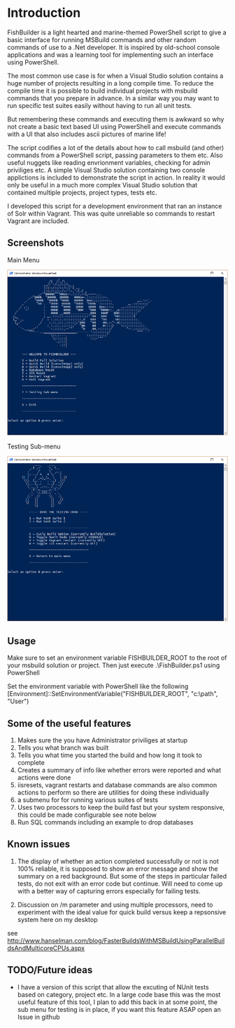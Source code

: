 # Introduction

FishBuilder is a light hearted and marine-themed PowerShell script to give a basic interface for running MSBuild commands and other random commands of use to a .Net developer. It is inspired by old-school console applications and was a learning tool for implementing such an interface using PowerShell.

The most common use case is for when a Visual Studio solution contains a huge number of projects resulting in a long compile time. To reduce the compile time it is possible to build individual projects with msbuild commands that you prepare in advance. In a similar way you may want to run specific test suites easily without having to run all unit tests.

But remembering these commands and executing them is awkward so why not create a basic text based UI using PowerShell and execute commands with a UI that also includes ascii pictures of marine life!

The script codifies a lot of the details about how to call msbuild (and other) commands from a PowerShell script, passing parameters to them etc. Also useful nuggets like reading envrionment variables, checking for admin priviliges etc. A simple Visual Studio solution containing two console applictions is included to demonstrate the script in action. In reality it would only be useful in a much more complex Visual Studio solution that contained multiple projects, project types, tests etc.

I developed this script for a development environment that ran an instance of Solr within Vagrant. This was quite unreliable so commands to restart Vagrant are included.

## Screenshots

Main Menu

![Main Menu](/mainmenu.png)

Testing Sub-menu

![Testing Menu](/submenu.png)

## Usage

Make sure to set an environment variable FISHBUILDER_ROOT to the root of your msbuild solution or project. Then just execute .\FishBuilder.ps1 using PowerShell

Set the environment variable with PowerShell like the following
    [Environment]::SetEnvironmentVariable("FISHBUILDER_ROOT", "c:\path", "User")


 
## Some of the useful features

1. Makes sure the you have Administrator priviliges at startup
1. Tells you what branch was built
1. Tells you what time you started the build and how long it took to complete
1. Creates a summary of info like whether errors were reported and what actions were done
1. iisresets, vagrant restarts and database commands are also common actions to perform so there are utilities for doing these individually
1. a submenu for for running various suites of tests
1. Uses two processors to keep the build fast but your system responsive, this could be made configurable see note below
1. Run SQL commands including an example to drop databases

## Known issues

1. The display of whether an action completed successfully or not is not 100% reliable, it is supposed to show an error message and show the summary on a red background. But some of the steps in particular failed tests, do not exit with an error code but continue. Will need to come up with a better way of capturing errors especially for failing tests.

2. Discussion on /m parameter and using multiple processors, need to experiment with the ideal value for quick build versus keep a repsonsive system here on my desktop

see http://www.hanselman.com/blog/FasterBuildsWithMSBuildUsingParallelBuildsAndMulticoreCPUs.aspx

## TODO/Future ideas

* I have a version of this script that allow the excuting of NUnit tests based on category, project etc. In a large code base this was the most useful feature of this tool, I plan to add this back in at some point, the sub menu for testing is in place, if you want this feature ASAP open an Issue in github
